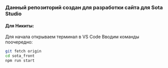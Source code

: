 ### Данный репозиторий создан для разработки сайта для Sota Studio

#### Для Никиты:
Для начала открываем терминал в VS Code
Вводим команды поочередно:
```bash
git fetch origin
cd sota_front
npm run start
```